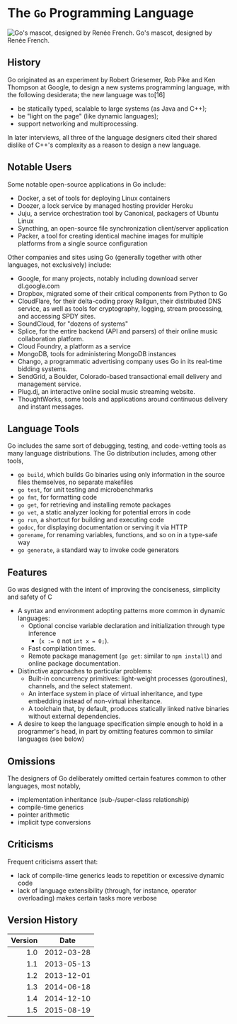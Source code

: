 The `Go` Programming Language
========================

![Go's mascot, designed by Renée French.](https://upload.wikimedia.org/wikipedia/commons/2/23/Golang.png)
Go's mascot, designed by Renée French.

History
------
Go originated as an experiment by Robert Griesemer, Rob Pike and Ken Thompson at Google, to design a new systems programming language, with the following desiderata; the new language was to[16]

* be statically typed, scalable to large systems (as Java and C++);
* be "light on the page" (like dynamic languages);
* support networking and multiprocessing.

In later interviews, all three of the language designers cited their shared dislike of C++'s complexity as a reason to design a new language.

Notable Users
------------

Some notable open-source applications in Go include:

* Docker, a set of tools for deploying Linux containers
* Doozer, a lock service by managed hosting provider Heroku
* Juju, a service orchestration tool by Canonical, packagers of Ubuntu Linux
* Syncthing, an open-source file synchronization client/server application
* Packer, a tool for creating identical machine images for multiple platforms from a single source configuration

Other companies and sites using Go (generally together with other languages, not exclusively) include:

* Google, for many projects, notably including download server dl.google.com
* Dropbox, migrated some of their critical components from Python to Go
* CloudFlare, for their delta-coding proxy Railgun, their distributed DNS service, as well as tools for cryptography, logging, stream processing, and accessing SPDY sites.
* SoundCloud, for "dozens of systems"
* Splice, for the entire backend (API and parsers) of their online music collaboration platform.
* Cloud Foundry, a platform as a service
* MongoDB, tools for administering MongoDB instances
* Chango, a programmatic advertising company uses Go in its real-time bidding systems.
* SendGrid, a Boulder, Colorado-based transactional email delivery and management service.
* Plug.dj, an interactive online social music streaming website.
* ThoughtWorks, some tools and applications around continuous delivery and instant messages.

Language Tools
--------------
Go includes the same sort of debugging, testing, and code-vetting tools as many language distributions. The Go distribution includes, among other tools,

* `go build`, which builds Go binaries using only information in the source files themselves, no separate makefiles
* `go test`, for unit testing and microbenchmarks
* `go fmt`, for formatting code
* `go get`, for retrieving and installing remote packages
* `go vet`, a static analyzer looking for potential errors in code
* `go run`, a shortcut for building and executing code
* `godoc`, for displaying documentation or serving it via HTTP
* `gorename`, for renaming variables, functions, and so on in a type-safe way
* `go generate`, a standard way to invoke code generators

Features
------------
Go was designed with the intent of improving the conciseness, simplicity and safety of C

* A syntax and environment adopting patterns more common in dynamic languages:
  * Optional concise variable declaration and initialization through type inference
    * (`x := 0` not `int x = 0;`).
  * Fast compilation times.
  * Remote package management (`go get`: similar to `npm install`) and online package documentation.
* Distinctive approaches to particular problems:
  * Built-in concurrency primitives: light-weight processes (goroutines), channels, and the select statement.
  * An interface system in place of virtual inheritance, and type embedding instead of non-virtual inheritance.
  * A toolchain that, by default, produces statically linked native binaries without external dependencies.
* A desire to keep the language specification simple enough to hold in a programmer's head, in part by omitting features common to similar languages (see below)

Omissions
----------
The designers of Go deliberately omitted certain features common to other languages, most notably,

* implementation inheritance (sub-/super-class relationship)
* compile-time generics
* pointer arithmetic
* implicit type conversions

Criticisms
-----------
Frequent criticisms assert that:

* lack of compile-time generics leads to repetition or excessive dynamic code
* lack of language extensibility (through, for instance, operator overloading) makes certain tasks more verbose

Version History
------------

| Version | Date |
| -: | - |
| 1.0 | 2012-03-28 |
| 1.1 | 2013-05-13 |
| 1.2 | 2013-12-01 |
| 1.3 | 2014-06-18 |
| 1.4 | 2014-12-10 |
| 1.5 | 2015-08-19 |
